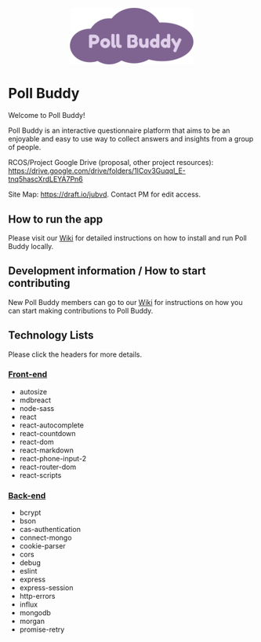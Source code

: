 <p align="center">
  <img src="https://github.com/PollBuddy/Resources/raw/main/Branding/Poll%20Buddy%20Logo.png" width="50%" title="Poll Buddy Logo">
</p>

# Poll Buddy
Welcome to Poll Buddy!

Poll Buddy is an interactive questionnaire platform that aims to be an enjoyable and easy to use way to collect answers and insights from a group of people.

RCOS/Project Google Drive (proposal, other project resources): https://drive.google.com/drive/folders/1lCov3Guqql_E-tnq5hascXrdLEYA7Pn6

Site Map: https://draft.io/jubvd. Contact PM for edit access.


## How to run the app
Please visit our [Wiki](https://github.com/PollBuddy/PollBuddy/wiki/Installation-Instructions) for detailed instructions on how to install and run Poll Buddy locally.


## Development information / How to start contributing
New Poll Buddy members can go to our [Wiki](https://github.com/PollBuddy/PollBuddy/wiki/Contribution-Guide) for instructions on how you can start making contributions to Poll Buddy.


## Technology Lists
Please click the headers for more details.

### [Front-end](https://github.com/PollBuddy/PollBuddy/blob/tech-readme/PollBuddy-Server/frontend/techList.md)
- autosize
- mdbreact
- node-sass
- react
- react-autocomplete
- react-countdown
- react-dom
- react-markdown
- react-phone-input-2
- react-router-dom
- react-scripts

### [Back-end](https://github.com/PollBuddy/PollBuddy/blob/tech-readme/PollBuddy-Server/backend/techList.md)
- bcrypt
- bson
- cas-authentication
- connect-mongo
- cookie-parser
- cors
- debug
- eslint
- express
- express-session
- http-errors
- influx
- mongodb
- morgan
- promise-retry
